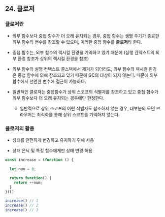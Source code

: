 ## 24. 클로저

### 클로저란

- 외부 함수보다 중첩 함수가 더 오래 유지되는 경우, 중첩 함수는 생명 주기가 종료한 외부 함수의 변수를 참조할 수 있으며, 이러한 중첩 함수를 **클로저**라 한다.

- 중첩 함수는, 외부 함수의 렉시컬 환경을 기억하고 있기 때문에 (실행 컨텍스트의 외부 환경 참조가 상위의 렉시컬 환경을 참조)

- 외부 함수의 실행 컨텍스트 콜스택에서 제거가 되더라도, 외부 함수의 렉시컬 환경은 중첩 함수에 의해 참조되고 있기 때문에 GC의 대상이 되지 않는다. 때문에 외부 함수에서 선언한 변수에 접근이 가능하다.

- 일반적인 클로저는 중첩함수가 상위 스코프의 식별자를 참조하고 있고 중첩 함수가 외부 함수보다 더 오래 유지되는 경우에만 한정한다.
  - 일반적으로 상위 스코프의 어떤 식별자도 참조하지 않는 경우, 대부분의 모던 브라우저는 최적화를 통해 상위 스코프를 기억하지 않는다.

### 클로저의 활용

- 상태를 안전하게 변경하고 유지하기 위해 사용

- 상태 은닉 및 특정 함수에게만 상태 변경 허용

``` javascript
const increase = (function () {
  
  let num = 0;
  
  return function() {
    return ++num;
  }
})()

increase() // 1
increase() // 2
increase() // 3

```
